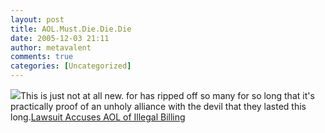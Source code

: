 ```yaml
---
layout: post
title: AOL.Must.Die.Die.Die
date: 2005-12-03 21:11
author: metavalent
comments: true
categories: [Uncategorized]
---
```

<a href="http://news.yahoo.com/news?tmpl=story&amp;cid=528&amp;ncid=528&amp;e=2&amp;u=/ap/20051202/ap_on_hi_te/aol_lawsuit_4"><img src="http://us.i1.yimg.com/us.yimg.com/i/us/nt/ma/ma_nws_1.gif"/></a>This is just not at all new. for has ripped off so many for so long that it's practically proof of an unholy alliance with the devil that they lasted this long.<a href="http://news.yahoo.com/news?tmpl=story&amp;cid=528&amp;ncid=528&amp;e=2&amp;u=/ap/20051202/ap_on_hi_te/aol_lawsuit_4">Lawsuit Accuses AOL of Illegal Billing</a>
